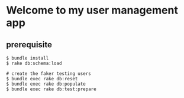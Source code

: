 # Welcome to my user management app

## prerequisite
``` shell
$ bundle install
$ rake db:schema:load

# create the faker testing users
$ bundle exec rake db:reset
$ bundle exec rake db:populate
$ bundle exec rake db:test:prepare
```